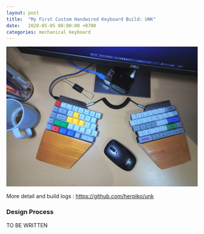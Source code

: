 ```yaml
---
layout: post
title:  "My First Custom Handwired Keyboard Build: UNK"
date:   2020-05-05 00:00:00 +0700
categories: mechanical keyboard
---
```


<img width="640" src="/assets/unk-finished.jpeg">

More detail and build logs : <a href="https://github.com/herpiko/unk">https://github.com/herpiko/unk</a>

### Design Process

TO BE WRITTEN
